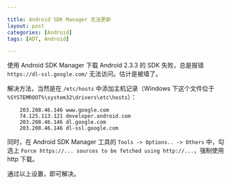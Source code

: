 ```yaml
---

title: Android SDK Manager 无法更新
layout: post
categories: [Android]
tags: [ADT, Android]

---
```


使用 Android SDK Manager 下载 Android 2.3.3 的 SDK 失败，总是报错 `https://dl-ssl.google.com/` 无法访问。估计是被墙了。

解决方法，当然是在 `/etc/hosts` 中添加主机记录（Windows 下这个文件位于 `%SYSTEMROOT%\system32\drivers\etc\hosts`）：

        203.208.46.146 www.google.com
        74.125.113.121 developer.android.com
        203.208.46.146 dl.google.com
        203.208.46.146 dl-ssl.google.com

同时，在 Android SDK Manager 工具的 `Tools -> Options.. -> Others` 中，勾选上 `Force https://... sources to be fetched using http://...`，强制使用 http 下载。

通过以上设置，即可解决。
